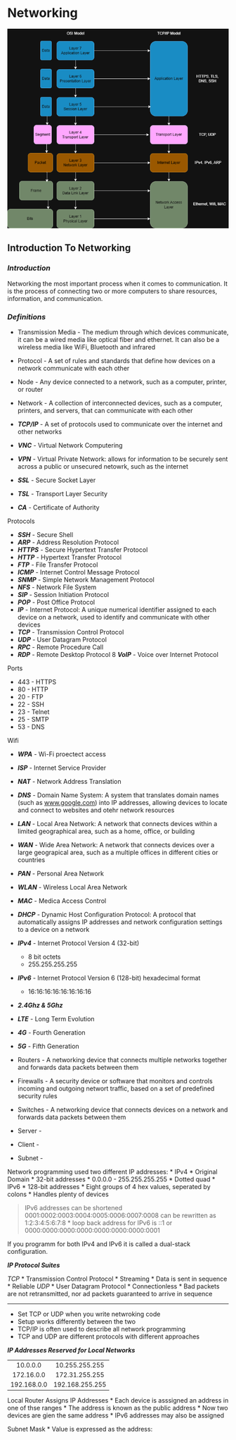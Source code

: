 # Networking

![TCP](/images/osi_tcp_ip.png)

## Introduction To Networking

### ***Introduction***

Networking the most important process when it comes to communication. It is the process of connecting two or more computers to share resources, information, and communication.

### ***Definitions***

* Transmission Media - The medium through which devices communicate, it can be a wired media like optical fiber and ethernet. It can also be a wireless media like WiFi, Bluetooth and infrared

* Protocol - A set of rules and standards that define how devices on a network communicate with each other
* Node - Any device connected to a network, such as a computer, printer, or router
* Network - A collection of interconnected devices, such as a computer, printers, and servers, that can communicate with each other

* ***TCP/IP*** - A set of protocols used to communicate over the internet and other networks
* ***VNC*** - Virtual Network Computering
* ***VPN*** - Virtual Private Network: allows for information to be securely sent across a public or unsecured netowrk, such as the internet
* ***SSL*** - Secure Socket Layer
* ***TSL*** - Transport Layer Security
* ***CA*** - Certificate of Authority

Protocols
* ***SSH*** - Secure Shell
* ***ARP*** - Address Resolution Protocol
* ***HTTPS*** - Secure Hypertext Transfer Protocol 
* ***HTTP*** - Hypertext Transfer Protocol
* ***FTP*** - File Transfer Protocol
* ***ICMP*** - Internet Control Message Protocol
* ***SNMP*** - Simple Network Management Protocol
* ***NFS*** - Network File System
* ***SIP*** - Session Initiation Protocol
* ***POP*** - Post Office Protocol
* ***IP*** - Internet Protocol: A unique numerical identifier assigned to each device on a network, used to identify and communicate with other devices
* ***TCP*** - Transmission Control Protocol
* ***UDP*** - User Datagram Protocol
* ***RPC*** - Remote Procedure Call
* ***RDP*** - Remote Desktop Protocol
8 ***VoIP*** - Voice over Internet Protocol

Ports
* 443 - HTTPS
* 80 - HTTP
* 20 - FTP
* 22 - SSH
* 23 - Telnet
* 25 - SMTP
* 53 - DNS

Wifi
* ***WPA*** - Wi-Fi proectect access
* ***ISP*** - Internet Service Provider
* ***NAT*** - Network Address Translation
* ***DNS*** - Domain Name System: A system that translates domain names (such as www.google.com) into IP addresses, allowing devices to locate and connect to websites and otehr network resources
* ***LAN*** - Local Area Network: A network that connects devices within a limited geographical area, such as a home, office, or building
* ***WAN*** - Wide Area Network: A network that connects devices over a large geograpical area, such as a multiple offices in different cities or countries
* ***PAN*** - Personal Area Network
* ***WLAN*** - Wireless Local Area Network
* ***MAC*** - Medica Access Control
* ***DHCP*** - Dynamic Host Configuration Protocol: A protocol that automatically assigns IP addresses and network configuration settings to a device on a network
* ***IPv4*** - Internet Protocol Version 4 (32-bit)
	* 8 bit octets
	* 255.255.255.255
* ***IPv6*** - Internet Protocol Version 6 (128-bit) hexadecimal format
	* 16:16:16:16:16:16:16:16
* ***2.4Ghz & 5Ghz***
* ***LTE*** - Long Term Evolution 
* ***4G*** - Fourth Generation
* ***5G*** - Fifth Generation

* Routers - A networking device that connects multiple networks together and forwards data packets between them
* Firewalls - A security device or software that monitors and controls incoming and outgoing networt traffic, based on a set of predefined security rules
* Switches - A networking device that connects devices on a network and forwards data packets between them
* Server -
* Client -
* Subnet - 

Network programming used two different IP addresses:
	* IPv4
		* Original Domain
		* 32-bit addresses
		* 0.0.0.0 - 255.255.255.255
		* Dotted quad
	* IPv6
		* 128-bit addresses
		* Eight groups of 4 hex values, seperated by colons
		* Handles plenty of devices
> IPv6 addresses can be shortened
> 0001:0002:0003:0004:0005:0006:0007:0008 can be rewritten as 1:2:3:4:5:6:7:8
		* loop back address for IPv6 is ::1 or 0000:0000:0000:0000:0000:0000:0000:0001

If you programm for both IPv4 and IPv6 it is called a dual-stack configuration.

***IP Protocol Suites***

_TCP_
	* Transmission Control Protocol
	* Streaming
	* Data is sent in sequence
	* Reliable
_UDP_
	* User Datagram Protocol
	* Connectionless
	* Bad packets are not retransmitted, nor ad packets guaranteed to arrive in sequence

---
* Set TCP or UDP when you write netwroking code
* Setup works differently between the two
* TCP/IP is often used to describe all network programming
* TCP and UDP are different protocols with different approaches

***IP Addresses Reserved for Local Networks***

|	  |     |
|:---:|:---:|
| 10.0.0.0 | 10.255.255.255 |
| 172.16.0.0 | 172.31.255.255 |
| 192.168.0.0 | 192.168.255.255 |

Local Router Assigns IP Addresses
	* Each device is asssigned an address in one of thse ranges
	* The address is known as the public address
	* Now two devices are gien the same address
	* IPv6 addresses may also be assigned

Subnet Mask
	* Value is expressed as the address:







